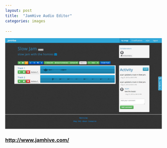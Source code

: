 ```yaml
---
layout: post
title:  "JamHive Audio Editor"
categories: images

---
```


![JamHive Audio Editor](/images/jamhive_editor.png "JamHive Audio Editor")

### <http://www.jamhive.com/>
